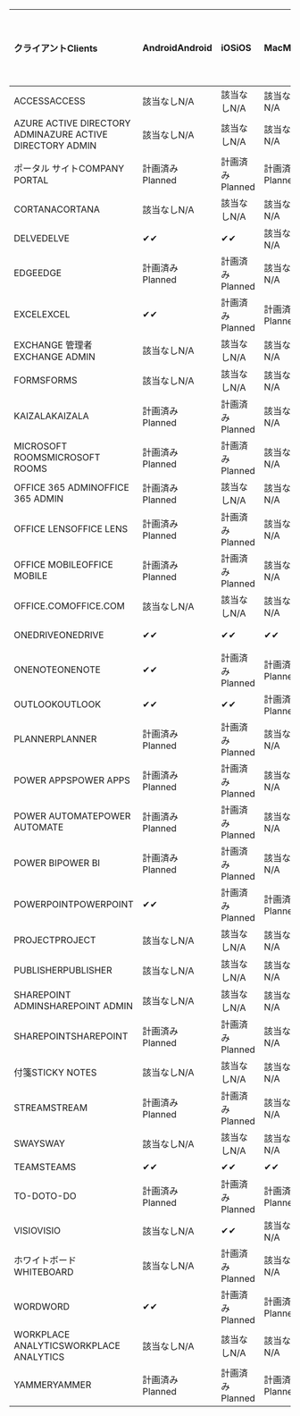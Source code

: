 <!-- This file is generated automatically. Changes made to this file will be overwritten.-->
|<span data-ttu-id="7a334-101">クライアント</span><span class="sxs-lookup"><span data-stu-id="7a334-101">Clients</span></span>|<span data-ttu-id="7a334-102">Android</span><span class="sxs-lookup"><span data-stu-id="7a334-102">Android</span></span>|<span data-ttu-id="7a334-103">iOS</span><span class="sxs-lookup"><span data-stu-id="7a334-103">iOS</span></span>|<span data-ttu-id="7a334-104">Mac</span><span class="sxs-lookup"><span data-stu-id="7a334-104">Mac</span></span>|<span data-ttu-id="7a334-105">Windows 10</span><span class="sxs-lookup"><span data-stu-id="7a334-105">Windows 10</span></span><br><span data-ttu-id="7a334-106">Desktop</span><span class="sxs-lookup"><span data-stu-id="7a334-106">Desktop</span></span>|<span data-ttu-id="7a334-107">Windows 10</span><span class="sxs-lookup"><span data-stu-id="7a334-107">Windows 10</span></span><br><span data-ttu-id="7a334-108">モダン アプリ</span><span class="sxs-lookup"><span data-stu-id="7a334-108">Modern Apps</span></span>|
|:-|:-|:-|:-|:-|:-|
|<span data-ttu-id="7a334-109">ACCESS</span><span class="sxs-lookup"><span data-stu-id="7a334-109">ACCESS</span></span>|<span data-ttu-id="7a334-110">該当なし</span><span class="sxs-lookup"><span data-stu-id="7a334-110">N/A</span></span>|<span data-ttu-id="7a334-111">該当なし</span><span class="sxs-lookup"><span data-stu-id="7a334-111">N/A</span></span>|<span data-ttu-id="7a334-112">該当なし</span><span class="sxs-lookup"><span data-stu-id="7a334-112">N/A</span></span>|<span data-ttu-id="7a334-113">計画済み</span><span class="sxs-lookup"><span data-stu-id="7a334-113">Planned</span></span>|<span data-ttu-id="7a334-114">該当なし</span><span class="sxs-lookup"><span data-stu-id="7a334-114">N/A</span></span>|
|<span data-ttu-id="7a334-115">AZURE ACTIVE DIRECTORY ADMIN</span><span class="sxs-lookup"><span data-stu-id="7a334-115">AZURE ACTIVE DIRECTORY ADMIN</span></span>|<span data-ttu-id="7a334-116">該当なし</span><span class="sxs-lookup"><span data-stu-id="7a334-116">N/A</span></span>|<span data-ttu-id="7a334-117">該当なし</span><span class="sxs-lookup"><span data-stu-id="7a334-117">N/A</span></span>|<span data-ttu-id="7a334-118">該当なし</span><span class="sxs-lookup"><span data-stu-id="7a334-118">N/A</span></span>|<span data-ttu-id="7a334-119">計画済み</span><span class="sxs-lookup"><span data-stu-id="7a334-119">Planned</span></span>|<span data-ttu-id="7a334-120">該当なし</span><span class="sxs-lookup"><span data-stu-id="7a334-120">N/A</span></span>|
|<span data-ttu-id="7a334-121">ポータル サイト</span><span class="sxs-lookup"><span data-stu-id="7a334-121">COMPANY PORTAL</span></span>|<span data-ttu-id="7a334-122">計画済み</span><span class="sxs-lookup"><span data-stu-id="7a334-122">Planned</span></span>|<span data-ttu-id="7a334-123">計画済み</span><span class="sxs-lookup"><span data-stu-id="7a334-123">Planned</span></span>|<span data-ttu-id="7a334-124">計画済み</span><span class="sxs-lookup"><span data-stu-id="7a334-124">Planned</span></span>|<span data-ttu-id="7a334-125">該当なし</span><span class="sxs-lookup"><span data-stu-id="7a334-125">N/A</span></span>|<span data-ttu-id="7a334-126">計画済み</span><span class="sxs-lookup"><span data-stu-id="7a334-126">Planned</span></span>|
|<span data-ttu-id="7a334-127">CORTANA</span><span class="sxs-lookup"><span data-stu-id="7a334-127">CORTANA</span></span>|<span data-ttu-id="7a334-128">該当なし</span><span class="sxs-lookup"><span data-stu-id="7a334-128">N/A</span></span>|<span data-ttu-id="7a334-129">該当なし</span><span class="sxs-lookup"><span data-stu-id="7a334-129">N/A</span></span>|<span data-ttu-id="7a334-130">該当なし</span><span class="sxs-lookup"><span data-stu-id="7a334-130">N/A</span></span>|<span data-ttu-id="7a334-131">該当なし</span><span class="sxs-lookup"><span data-stu-id="7a334-131">N/A</span></span>|<span data-ttu-id="7a334-132">計画済み</span><span class="sxs-lookup"><span data-stu-id="7a334-132">Planned</span></span>|
|<span data-ttu-id="7a334-133">DELVE</span><span class="sxs-lookup"><span data-stu-id="7a334-133">DELVE</span></span>|<span data-ttu-id="7a334-134">✔</span><span class="sxs-lookup"><span data-stu-id="7a334-134">✔</span></span>|<span data-ttu-id="7a334-135">✔</span><span class="sxs-lookup"><span data-stu-id="7a334-135">✔</span></span>|<span data-ttu-id="7a334-136">該当なし</span><span class="sxs-lookup"><span data-stu-id="7a334-136">N/A</span></span>|<span data-ttu-id="7a334-137">該当なし</span><span class="sxs-lookup"><span data-stu-id="7a334-137">N/A</span></span>|<span data-ttu-id="7a334-138">該当なし</span><span class="sxs-lookup"><span data-stu-id="7a334-138">N/A</span></span>|
|<span data-ttu-id="7a334-139">EDGE</span><span class="sxs-lookup"><span data-stu-id="7a334-139">EDGE</span></span>|<span data-ttu-id="7a334-140">計画済み</span><span class="sxs-lookup"><span data-stu-id="7a334-140">Planned</span></span>|<span data-ttu-id="7a334-141">計画済み</span><span class="sxs-lookup"><span data-stu-id="7a334-141">Planned</span></span>|<span data-ttu-id="7a334-142">該当なし</span><span class="sxs-lookup"><span data-stu-id="7a334-142">N/A</span></span>|<span data-ttu-id="7a334-143">計画済み</span><span class="sxs-lookup"><span data-stu-id="7a334-143">Planned</span></span>|<span data-ttu-id="7a334-144">該当なし</span><span class="sxs-lookup"><span data-stu-id="7a334-144">N/A</span></span>|
|<span data-ttu-id="7a334-145">EXCEL</span><span class="sxs-lookup"><span data-stu-id="7a334-145">EXCEL</span></span>|<span data-ttu-id="7a334-146">✔</span><span class="sxs-lookup"><span data-stu-id="7a334-146">✔</span></span>|<span data-ttu-id="7a334-147">計画済み</span><span class="sxs-lookup"><span data-stu-id="7a334-147">Planned</span></span>|<span data-ttu-id="7a334-148">計画済み</span><span class="sxs-lookup"><span data-stu-id="7a334-148">Planned</span></span>|<span data-ttu-id="7a334-149">計画済み</span><span class="sxs-lookup"><span data-stu-id="7a334-149">Planned</span></span>|<span data-ttu-id="7a334-150">該当なし</span><span class="sxs-lookup"><span data-stu-id="7a334-150">N/A</span></span>|
|<span data-ttu-id="7a334-151">EXCHANGE 管理者</span><span class="sxs-lookup"><span data-stu-id="7a334-151">EXCHANGE ADMIN</span></span>|<span data-ttu-id="7a334-152">該当なし</span><span class="sxs-lookup"><span data-stu-id="7a334-152">N/A</span></span>|<span data-ttu-id="7a334-153">該当なし</span><span class="sxs-lookup"><span data-stu-id="7a334-153">N/A</span></span>|<span data-ttu-id="7a334-154">該当なし</span><span class="sxs-lookup"><span data-stu-id="7a334-154">N/A</span></span>|<span data-ttu-id="7a334-155">✔</span><span class="sxs-lookup"><span data-stu-id="7a334-155">✔</span></span>|<span data-ttu-id="7a334-156">該当なし</span><span class="sxs-lookup"><span data-stu-id="7a334-156">N/A</span></span>|
|<span data-ttu-id="7a334-157">FORMS</span><span class="sxs-lookup"><span data-stu-id="7a334-157">FORMS</span></span>|<span data-ttu-id="7a334-158">該当なし</span><span class="sxs-lookup"><span data-stu-id="7a334-158">N/A</span></span>|<span data-ttu-id="7a334-159">該当なし</span><span class="sxs-lookup"><span data-stu-id="7a334-159">N/A</span></span>|<span data-ttu-id="7a334-160">該当なし</span><span class="sxs-lookup"><span data-stu-id="7a334-160">N/A</span></span>|<span data-ttu-id="7a334-161">該当なし</span><span class="sxs-lookup"><span data-stu-id="7a334-161">N/A</span></span>|<span data-ttu-id="7a334-162">該当なし</span><span class="sxs-lookup"><span data-stu-id="7a334-162">N/A</span></span>|
|<span data-ttu-id="7a334-163">KAIZALA</span><span class="sxs-lookup"><span data-stu-id="7a334-163">KAIZALA</span></span>|<span data-ttu-id="7a334-164">計画済み</span><span class="sxs-lookup"><span data-stu-id="7a334-164">Planned</span></span>|<span data-ttu-id="7a334-165">計画済み</span><span class="sxs-lookup"><span data-stu-id="7a334-165">Planned</span></span>|<span data-ttu-id="7a334-166">該当なし</span><span class="sxs-lookup"><span data-stu-id="7a334-166">N/A</span></span>|<span data-ttu-id="7a334-167">該当なし</span><span class="sxs-lookup"><span data-stu-id="7a334-167">N/A</span></span>|<span data-ttu-id="7a334-168">該当なし</span><span class="sxs-lookup"><span data-stu-id="7a334-168">N/A</span></span>|
|<span data-ttu-id="7a334-169">MICROSOFT ROOMS</span><span class="sxs-lookup"><span data-stu-id="7a334-169">MICROSOFT ROOMS</span></span>|<span data-ttu-id="7a334-170">計画済み</span><span class="sxs-lookup"><span data-stu-id="7a334-170">Planned</span></span>|<span data-ttu-id="7a334-171">計画済み</span><span class="sxs-lookup"><span data-stu-id="7a334-171">Planned</span></span>|<span data-ttu-id="7a334-172">該当なし</span><span class="sxs-lookup"><span data-stu-id="7a334-172">N/A</span></span>|<span data-ttu-id="7a334-173">該当なし</span><span class="sxs-lookup"><span data-stu-id="7a334-173">N/A</span></span>|<span data-ttu-id="7a334-174">該当なし</span><span class="sxs-lookup"><span data-stu-id="7a334-174">N/A</span></span>|
|<span data-ttu-id="7a334-175">OFFICE 365 ADMIN</span><span class="sxs-lookup"><span data-stu-id="7a334-175">OFFICE 365 ADMIN</span></span>|<span data-ttu-id="7a334-176">計画済み</span><span class="sxs-lookup"><span data-stu-id="7a334-176">Planned</span></span>|<span data-ttu-id="7a334-177">該当なし</span><span class="sxs-lookup"><span data-stu-id="7a334-177">N/A</span></span>|<span data-ttu-id="7a334-178">該当なし</span><span class="sxs-lookup"><span data-stu-id="7a334-178">N/A</span></span>|<span data-ttu-id="7a334-179">該当なし</span><span class="sxs-lookup"><span data-stu-id="7a334-179">N/A</span></span>|<span data-ttu-id="7a334-180">該当なし</span><span class="sxs-lookup"><span data-stu-id="7a334-180">N/A</span></span>|
|<span data-ttu-id="7a334-181">OFFICE LENS</span><span class="sxs-lookup"><span data-stu-id="7a334-181">OFFICE LENS</span></span>|<span data-ttu-id="7a334-182">計画済み</span><span class="sxs-lookup"><span data-stu-id="7a334-182">Planned</span></span>|<span data-ttu-id="7a334-183">計画済み</span><span class="sxs-lookup"><span data-stu-id="7a334-183">Planned</span></span>|<span data-ttu-id="7a334-184">該当なし</span><span class="sxs-lookup"><span data-stu-id="7a334-184">N/A</span></span>|<span data-ttu-id="7a334-185">該当なし</span><span class="sxs-lookup"><span data-stu-id="7a334-185">N/A</span></span>|<span data-ttu-id="7a334-186">該当なし</span><span class="sxs-lookup"><span data-stu-id="7a334-186">N/A</span></span>|
|<span data-ttu-id="7a334-187">OFFICE MOBILE</span><span class="sxs-lookup"><span data-stu-id="7a334-187">OFFICE MOBILE</span></span>|<span data-ttu-id="7a334-188">計画済み</span><span class="sxs-lookup"><span data-stu-id="7a334-188">Planned</span></span>|<span data-ttu-id="7a334-189">計画済み</span><span class="sxs-lookup"><span data-stu-id="7a334-189">Planned</span></span>|<span data-ttu-id="7a334-190">該当なし</span><span class="sxs-lookup"><span data-stu-id="7a334-190">N/A</span></span>|<span data-ttu-id="7a334-191">該当なし</span><span class="sxs-lookup"><span data-stu-id="7a334-191">N/A</span></span>|<span data-ttu-id="7a334-192">該当なし</span><span class="sxs-lookup"><span data-stu-id="7a334-192">N/A</span></span>|
|<span data-ttu-id="7a334-193">OFFICE.COM</span><span class="sxs-lookup"><span data-stu-id="7a334-193">OFFICE.COM</span></span>|<span data-ttu-id="7a334-194">該当なし</span><span class="sxs-lookup"><span data-stu-id="7a334-194">N/A</span></span>|<span data-ttu-id="7a334-195">該当なし</span><span class="sxs-lookup"><span data-stu-id="7a334-195">N/A</span></span>|<span data-ttu-id="7a334-196">該当なし</span><span class="sxs-lookup"><span data-stu-id="7a334-196">N/A</span></span>|<span data-ttu-id="7a334-197">該当なし</span><span class="sxs-lookup"><span data-stu-id="7a334-197">N/A</span></span>|<span data-ttu-id="7a334-198">計画済み</span><span class="sxs-lookup"><span data-stu-id="7a334-198">Planned</span></span>|
|<span data-ttu-id="7a334-199">ONEDRIVE</span><span class="sxs-lookup"><span data-stu-id="7a334-199">ONEDRIVE</span></span>|<span data-ttu-id="7a334-200">✔</span><span class="sxs-lookup"><span data-stu-id="7a334-200">✔</span></span>|<span data-ttu-id="7a334-201">✔</span><span class="sxs-lookup"><span data-stu-id="7a334-201">✔</span></span>|<span data-ttu-id="7a334-202">✔</span><span class="sxs-lookup"><span data-stu-id="7a334-202">✔</span></span>|<span data-ttu-id="7a334-203">✔</span><span class="sxs-lookup"><span data-stu-id="7a334-203">✔</span></span>|<span data-ttu-id="7a334-204">計画済み</span><span class="sxs-lookup"><span data-stu-id="7a334-204">Planned</span></span>|
|<span data-ttu-id="7a334-205">ONENOTE</span><span class="sxs-lookup"><span data-stu-id="7a334-205">ONENOTE</span></span>|<span data-ttu-id="7a334-206">✔</span><span class="sxs-lookup"><span data-stu-id="7a334-206">✔</span></span>|<span data-ttu-id="7a334-207">計画済み</span><span class="sxs-lookup"><span data-stu-id="7a334-207">Planned</span></span>|<span data-ttu-id="7a334-208">計画済み</span><span class="sxs-lookup"><span data-stu-id="7a334-208">Planned</span></span>|<span data-ttu-id="7a334-209">計画済み</span><span class="sxs-lookup"><span data-stu-id="7a334-209">Planned</span></span>|<span data-ttu-id="7a334-210">計画済み</span><span class="sxs-lookup"><span data-stu-id="7a334-210">Planned</span></span>|
|<span data-ttu-id="7a334-211">OUTLOOK</span><span class="sxs-lookup"><span data-stu-id="7a334-211">OUTLOOK</span></span>|<span data-ttu-id="7a334-212">✔</span><span class="sxs-lookup"><span data-stu-id="7a334-212">✔</span></span>|<span data-ttu-id="7a334-213">✔</span><span class="sxs-lookup"><span data-stu-id="7a334-213">✔</span></span>|<span data-ttu-id="7a334-214">計画済み</span><span class="sxs-lookup"><span data-stu-id="7a334-214">Planned</span></span>|<span data-ttu-id="7a334-215">計画済み</span><span class="sxs-lookup"><span data-stu-id="7a334-215">Planned</span></span>|<span data-ttu-id="7a334-216">計画済み</span><span class="sxs-lookup"><span data-stu-id="7a334-216">Planned</span></span>|
|<span data-ttu-id="7a334-217">PLANNER</span><span class="sxs-lookup"><span data-stu-id="7a334-217">PLANNER</span></span>|<span data-ttu-id="7a334-218">計画済み</span><span class="sxs-lookup"><span data-stu-id="7a334-218">Planned</span></span>|<span data-ttu-id="7a334-219">計画済み</span><span class="sxs-lookup"><span data-stu-id="7a334-219">Planned</span></span>|<span data-ttu-id="7a334-220">該当なし</span><span class="sxs-lookup"><span data-stu-id="7a334-220">N/A</span></span>|<span data-ttu-id="7a334-221">該当なし</span><span class="sxs-lookup"><span data-stu-id="7a334-221">N/A</span></span>|<span data-ttu-id="7a334-222">該当なし</span><span class="sxs-lookup"><span data-stu-id="7a334-222">N/A</span></span>|
|<span data-ttu-id="7a334-223">POWER APPS</span><span class="sxs-lookup"><span data-stu-id="7a334-223">POWER APPS</span></span>|<span data-ttu-id="7a334-224">計画済み</span><span class="sxs-lookup"><span data-stu-id="7a334-224">Planned</span></span>|<span data-ttu-id="7a334-225">計画済み</span><span class="sxs-lookup"><span data-stu-id="7a334-225">Planned</span></span>|<span data-ttu-id="7a334-226">該当なし</span><span class="sxs-lookup"><span data-stu-id="7a334-226">N/A</span></span>|<span data-ttu-id="7a334-227">該当なし</span><span class="sxs-lookup"><span data-stu-id="7a334-227">N/A</span></span>|<span data-ttu-id="7a334-228">計画済み</span><span class="sxs-lookup"><span data-stu-id="7a334-228">Planned</span></span>|
|<span data-ttu-id="7a334-229">POWER AUTOMATE</span><span class="sxs-lookup"><span data-stu-id="7a334-229">POWER AUTOMATE</span></span>|<span data-ttu-id="7a334-230">計画済み</span><span class="sxs-lookup"><span data-stu-id="7a334-230">Planned</span></span>|<span data-ttu-id="7a334-231">計画済み</span><span class="sxs-lookup"><span data-stu-id="7a334-231">Planned</span></span>|<span data-ttu-id="7a334-232">該当なし</span><span class="sxs-lookup"><span data-stu-id="7a334-232">N/A</span></span>|<span data-ttu-id="7a334-233">該当なし</span><span class="sxs-lookup"><span data-stu-id="7a334-233">N/A</span></span>|<span data-ttu-id="7a334-234">該当なし</span><span class="sxs-lookup"><span data-stu-id="7a334-234">N/A</span></span>|
|<span data-ttu-id="7a334-235">POWER BI</span><span class="sxs-lookup"><span data-stu-id="7a334-235">POWER BI</span></span>|<span data-ttu-id="7a334-236">計画済み</span><span class="sxs-lookup"><span data-stu-id="7a334-236">Planned</span></span>|<span data-ttu-id="7a334-237">計画済み</span><span class="sxs-lookup"><span data-stu-id="7a334-237">Planned</span></span>|<span data-ttu-id="7a334-238">該当なし</span><span class="sxs-lookup"><span data-stu-id="7a334-238">N/A</span></span>|<span data-ttu-id="7a334-239">計画済み</span><span class="sxs-lookup"><span data-stu-id="7a334-239">Planned</span></span>|<span data-ttu-id="7a334-240">計画済み</span><span class="sxs-lookup"><span data-stu-id="7a334-240">Planned</span></span>|
|<span data-ttu-id="7a334-241">POWERPOINT</span><span class="sxs-lookup"><span data-stu-id="7a334-241">POWERPOINT</span></span>|<span data-ttu-id="7a334-242">✔</span><span class="sxs-lookup"><span data-stu-id="7a334-242">✔</span></span>|<span data-ttu-id="7a334-243">計画済み</span><span class="sxs-lookup"><span data-stu-id="7a334-243">Planned</span></span>|<span data-ttu-id="7a334-244">計画済み</span><span class="sxs-lookup"><span data-stu-id="7a334-244">Planned</span></span>|<span data-ttu-id="7a334-245">計画済み</span><span class="sxs-lookup"><span data-stu-id="7a334-245">Planned</span></span>|<span data-ttu-id="7a334-246">計画済み</span><span class="sxs-lookup"><span data-stu-id="7a334-246">Planned</span></span>|
|<span data-ttu-id="7a334-247">PROJECT</span><span class="sxs-lookup"><span data-stu-id="7a334-247">PROJECT</span></span>|<span data-ttu-id="7a334-248">該当なし</span><span class="sxs-lookup"><span data-stu-id="7a334-248">N/A</span></span>|<span data-ttu-id="7a334-249">該当なし</span><span class="sxs-lookup"><span data-stu-id="7a334-249">N/A</span></span>|<span data-ttu-id="7a334-250">該当なし</span><span class="sxs-lookup"><span data-stu-id="7a334-250">N/A</span></span>|<span data-ttu-id="7a334-251">計画済み</span><span class="sxs-lookup"><span data-stu-id="7a334-251">Planned</span></span>|<span data-ttu-id="7a334-252">該当なし</span><span class="sxs-lookup"><span data-stu-id="7a334-252">N/A</span></span>|
|<span data-ttu-id="7a334-253">PUBLISHER</span><span class="sxs-lookup"><span data-stu-id="7a334-253">PUBLISHER</span></span>|<span data-ttu-id="7a334-254">該当なし</span><span class="sxs-lookup"><span data-stu-id="7a334-254">N/A</span></span>|<span data-ttu-id="7a334-255">該当なし</span><span class="sxs-lookup"><span data-stu-id="7a334-255">N/A</span></span>|<span data-ttu-id="7a334-256">該当なし</span><span class="sxs-lookup"><span data-stu-id="7a334-256">N/A</span></span>|<span data-ttu-id="7a334-257">計画済み</span><span class="sxs-lookup"><span data-stu-id="7a334-257">Planned</span></span>|<span data-ttu-id="7a334-258">該当なし</span><span class="sxs-lookup"><span data-stu-id="7a334-258">N/A</span></span>|
|<span data-ttu-id="7a334-259">SHAREPOINT ADMIN</span><span class="sxs-lookup"><span data-stu-id="7a334-259">SHAREPOINT ADMIN</span></span>|<span data-ttu-id="7a334-260">該当なし</span><span class="sxs-lookup"><span data-stu-id="7a334-260">N/A</span></span>|<span data-ttu-id="7a334-261">該当なし</span><span class="sxs-lookup"><span data-stu-id="7a334-261">N/A</span></span>|<span data-ttu-id="7a334-262">該当なし</span><span class="sxs-lookup"><span data-stu-id="7a334-262">N/A</span></span>|<span data-ttu-id="7a334-263">計画済み</span><span class="sxs-lookup"><span data-stu-id="7a334-263">Planned</span></span>|<span data-ttu-id="7a334-264">該当なし</span><span class="sxs-lookup"><span data-stu-id="7a334-264">N/A</span></span>|
|<span data-ttu-id="7a334-265">SHAREPOINT</span><span class="sxs-lookup"><span data-stu-id="7a334-265">SHAREPOINT</span></span>|<span data-ttu-id="7a334-266">計画済み</span><span class="sxs-lookup"><span data-stu-id="7a334-266">Planned</span></span>|<span data-ttu-id="7a334-267">計画済み</span><span class="sxs-lookup"><span data-stu-id="7a334-267">Planned</span></span>|<span data-ttu-id="7a334-268">該当なし</span><span class="sxs-lookup"><span data-stu-id="7a334-268">N/A</span></span>|<span data-ttu-id="7a334-269">該当なし</span><span class="sxs-lookup"><span data-stu-id="7a334-269">N/A</span></span>|<span data-ttu-id="7a334-270">該当なし</span><span class="sxs-lookup"><span data-stu-id="7a334-270">N/A</span></span>|
|<span data-ttu-id="7a334-271">付箋</span><span class="sxs-lookup"><span data-stu-id="7a334-271">STICKY NOTES</span></span>|<span data-ttu-id="7a334-272">該当なし</span><span class="sxs-lookup"><span data-stu-id="7a334-272">N/A</span></span>|<span data-ttu-id="7a334-273">該当なし</span><span class="sxs-lookup"><span data-stu-id="7a334-273">N/A</span></span>|<span data-ttu-id="7a334-274">該当なし</span><span class="sxs-lookup"><span data-stu-id="7a334-274">N/A</span></span>|<span data-ttu-id="7a334-275">該当なし</span><span class="sxs-lookup"><span data-stu-id="7a334-275">N/A</span></span>|<span data-ttu-id="7a334-276">計画済み</span><span class="sxs-lookup"><span data-stu-id="7a334-276">Planned</span></span>|
|<span data-ttu-id="7a334-277">STREAM</span><span class="sxs-lookup"><span data-stu-id="7a334-277">STREAM</span></span>|<span data-ttu-id="7a334-278">計画済み</span><span class="sxs-lookup"><span data-stu-id="7a334-278">Planned</span></span>|<span data-ttu-id="7a334-279">計画済み</span><span class="sxs-lookup"><span data-stu-id="7a334-279">Planned</span></span>|<span data-ttu-id="7a334-280">該当なし</span><span class="sxs-lookup"><span data-stu-id="7a334-280">N/A</span></span>|<span data-ttu-id="7a334-281">該当なし</span><span class="sxs-lookup"><span data-stu-id="7a334-281">N/A</span></span>|<span data-ttu-id="7a334-282">該当なし</span><span class="sxs-lookup"><span data-stu-id="7a334-282">N/A</span></span>|
|<span data-ttu-id="7a334-283">SWAY</span><span class="sxs-lookup"><span data-stu-id="7a334-283">SWAY</span></span>|<span data-ttu-id="7a334-284">該当なし</span><span class="sxs-lookup"><span data-stu-id="7a334-284">N/A</span></span>|<span data-ttu-id="7a334-285">該当なし</span><span class="sxs-lookup"><span data-stu-id="7a334-285">N/A</span></span>|<span data-ttu-id="7a334-286">該当なし</span><span class="sxs-lookup"><span data-stu-id="7a334-286">N/A</span></span>|<span data-ttu-id="7a334-287">該当なし</span><span class="sxs-lookup"><span data-stu-id="7a334-287">N/A</span></span>|<span data-ttu-id="7a334-288">計画済み</span><span class="sxs-lookup"><span data-stu-id="7a334-288">Planned</span></span>|
|<span data-ttu-id="7a334-289">TEAMS</span><span class="sxs-lookup"><span data-stu-id="7a334-289">TEAMS</span></span>|<span data-ttu-id="7a334-290">✔</span><span class="sxs-lookup"><span data-stu-id="7a334-290">✔</span></span>|<span data-ttu-id="7a334-291">✔</span><span class="sxs-lookup"><span data-stu-id="7a334-291">✔</span></span>|<span data-ttu-id="7a334-292">✔</span><span class="sxs-lookup"><span data-stu-id="7a334-292">✔</span></span>|<span data-ttu-id="7a334-293">計画済み</span><span class="sxs-lookup"><span data-stu-id="7a334-293">Planned</span></span>|<span data-ttu-id="7a334-294">該当なし</span><span class="sxs-lookup"><span data-stu-id="7a334-294">N/A</span></span>|
|<span data-ttu-id="7a334-295">TO-DO</span><span class="sxs-lookup"><span data-stu-id="7a334-295">TO-DO</span></span>|<span data-ttu-id="7a334-296">計画済み</span><span class="sxs-lookup"><span data-stu-id="7a334-296">Planned</span></span>|<span data-ttu-id="7a334-297">計画済み</span><span class="sxs-lookup"><span data-stu-id="7a334-297">Planned</span></span>|<span data-ttu-id="7a334-298">計画済み</span><span class="sxs-lookup"><span data-stu-id="7a334-298">Planned</span></span>|<span data-ttu-id="7a334-299">該当なし</span><span class="sxs-lookup"><span data-stu-id="7a334-299">N/A</span></span>|<span data-ttu-id="7a334-300">計画済み</span><span class="sxs-lookup"><span data-stu-id="7a334-300">Planned</span></span>|
|<span data-ttu-id="7a334-301">VISIO</span><span class="sxs-lookup"><span data-stu-id="7a334-301">VISIO</span></span>|<span data-ttu-id="7a334-302">該当なし</span><span class="sxs-lookup"><span data-stu-id="7a334-302">N/A</span></span>|<span data-ttu-id="7a334-303">✔</span><span class="sxs-lookup"><span data-stu-id="7a334-303">✔</span></span>|<span data-ttu-id="7a334-304">該当なし</span><span class="sxs-lookup"><span data-stu-id="7a334-304">N/A</span></span>|<span data-ttu-id="7a334-305">計画済み</span><span class="sxs-lookup"><span data-stu-id="7a334-305">Planned</span></span>|<span data-ttu-id="7a334-306">該当なし</span><span class="sxs-lookup"><span data-stu-id="7a334-306">N/A</span></span>|
|<span data-ttu-id="7a334-307">ホワイトボード</span><span class="sxs-lookup"><span data-stu-id="7a334-307">WHITEBOARD</span></span>|<span data-ttu-id="7a334-308">該当なし</span><span class="sxs-lookup"><span data-stu-id="7a334-308">N/A</span></span>|<span data-ttu-id="7a334-309">計画済み</span><span class="sxs-lookup"><span data-stu-id="7a334-309">Planned</span></span>|<span data-ttu-id="7a334-310">該当なし</span><span class="sxs-lookup"><span data-stu-id="7a334-310">N/A</span></span>|<span data-ttu-id="7a334-311">該当なし</span><span class="sxs-lookup"><span data-stu-id="7a334-311">N/A</span></span>|<span data-ttu-id="7a334-312">計画済み</span><span class="sxs-lookup"><span data-stu-id="7a334-312">Planned</span></span>|
|<span data-ttu-id="7a334-313">WORD</span><span class="sxs-lookup"><span data-stu-id="7a334-313">WORD</span></span>|<span data-ttu-id="7a334-314">✔</span><span class="sxs-lookup"><span data-stu-id="7a334-314">✔</span></span>|<span data-ttu-id="7a334-315">計画済み</span><span class="sxs-lookup"><span data-stu-id="7a334-315">Planned</span></span>|<span data-ttu-id="7a334-316">計画済み</span><span class="sxs-lookup"><span data-stu-id="7a334-316">Planned</span></span>|<span data-ttu-id="7a334-317">計画済み</span><span class="sxs-lookup"><span data-stu-id="7a334-317">Planned</span></span>|<span data-ttu-id="7a334-318">✔</span><span class="sxs-lookup"><span data-stu-id="7a334-318">✔</span></span>|
|<span data-ttu-id="7a334-319">WORKPLACE ANALYTICS</span><span class="sxs-lookup"><span data-stu-id="7a334-319">WORKPLACE ANALYTICS</span></span>|<span data-ttu-id="7a334-320">該当なし</span><span class="sxs-lookup"><span data-stu-id="7a334-320">N/A</span></span>|<span data-ttu-id="7a334-321">該当なし</span><span class="sxs-lookup"><span data-stu-id="7a334-321">N/A</span></span>|<span data-ttu-id="7a334-322">該当なし</span><span class="sxs-lookup"><span data-stu-id="7a334-322">N/A</span></span>|<span data-ttu-id="7a334-323">該当なし</span><span class="sxs-lookup"><span data-stu-id="7a334-323">N/A</span></span>|<span data-ttu-id="7a334-324">該当なし</span><span class="sxs-lookup"><span data-stu-id="7a334-324">N/A</span></span>|
|<span data-ttu-id="7a334-325">YAMMER</span><span class="sxs-lookup"><span data-stu-id="7a334-325">YAMMER</span></span>|<span data-ttu-id="7a334-326">計画済み</span><span class="sxs-lookup"><span data-stu-id="7a334-326">Planned</span></span>|<span data-ttu-id="7a334-327">計画済み</span><span class="sxs-lookup"><span data-stu-id="7a334-327">Planned</span></span>|<span data-ttu-id="7a334-328">計画済み</span><span class="sxs-lookup"><span data-stu-id="7a334-328">Planned</span></span>|<span data-ttu-id="7a334-329">計画済み</span><span class="sxs-lookup"><span data-stu-id="7a334-329">Planned</span></span>|<span data-ttu-id="7a334-330">N/A</span><span class="sxs-lookup"><span data-stu-id="7a334-330">N/A</span></span>|
